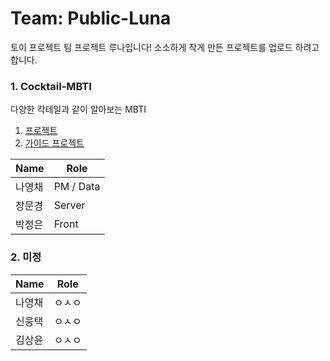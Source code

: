 # Team: Public-Luna
토이 프로젝트 팀 프로젝트 루나입니다!
소소하게 작게 만든 프로젝트를 업로드 하려고 합니다.

### 1. Cocktail-MBTI
다양한 칵테일과 같이 알아보는 MBTI  
1. [프로젝트](https://github.com/Public-Luna/Cocktail-MBTI)  
2. [가이드 프로젝트](https://github.com/Public-Luna/Cocktail-MBTI-Guild-Project)  

| Name | Role |
| ---- | ---- |
| 나영채 | PM / Data |
| 장문경 | Server |
| 박정은 | Front |

### 2. 미정

| Name | Role |
| ---- | ---- |
| 나영채 | ㅇㅅㅇ |
| 신웅택 | ㅇㅅㅇ |
| 김상윤 | ㅇㅅㅇ |
